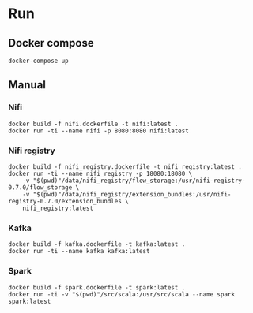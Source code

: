 # Run
## Docker compose

```Shell
docker-compose up 
```

## Manual
### Nifi

```Shell
docker build -f nifi.dockerfile -t nifi:latest .
docker run -ti --name nifi -p 8080:8080 nifi:latest
```

### Nifi registry

```Shell
docker build -f nifi_registry.dockerfile -t nifi_registry:latest .
docker run -ti --name nifi_registry -p 18080:18080 \
    -v "$(pwd)"/data/nifi_registry/flow_storage:/usr/nifi-registry-0.7.0/flow_storage \
    -v "$(pwd)"/data/nifi_registry/extension_bundles:/usr/nifi-registry-0.7.0/extension_bundles \
    nifi_registry:latest
```

### Kafka

```Shell
docker build -f kafka.dockerfile -t kafka:latest .
docker run -ti --name kafka kafka:latest
```

### Spark

```Shell
docker build -f spark.dockerfile -t spark:latest .
docker run -ti -v "$(pwd)"/src/scala:/usr/src/scala --name spark spark:latest
```
